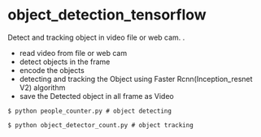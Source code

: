 # object_detection_tensorflow

Detect and tracking object in video file or web cam.
.

* read video from file or web cam
* detect objects in the frame
* encode the objects
* detecting and tracking the Object using Faster Rcnn(Inception_resnet V2) algorithm
* save the Detected object in all frame as Video

```
$ python people_counter.py # object detecting

$ python object_detector_count.py # object tracking
```

